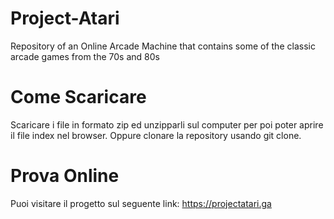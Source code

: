 # Project-Atari
Repository of an Online Arcade Machine that contains some of the classic arcade games from the 70s and 80s

# Come Scaricare
Scaricare i file in formato zip ed unzipparli sul computer per poi poter aprire il file index nel browser.
Oppure clonare la repository usando git clone.
# Prova Online
Puoi visitare il progetto sul seguente link: https://projectatari.ga
